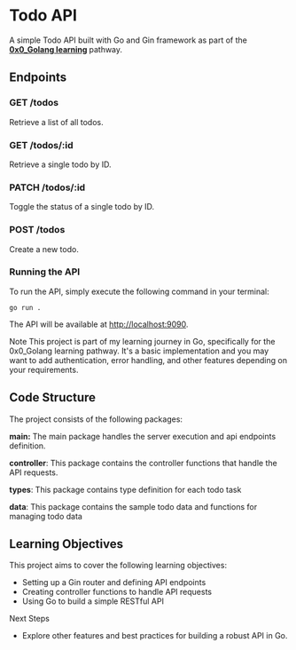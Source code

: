 
# Todo API
A simple Todo API built with Go and Gin framework as part of the <b>[0x0_Golang learning](https://github.com/dhelafrank/0x0_Golang) </b>pathway.

## Endpoints
### GET /todos
Retrieve a list of all todos.

### GET /todos/:id
Retrieve a single todo by ID.

### PATCH /todos/:id
Toggle the status of a single todo by ID.

### POST /todos
Create a new todo.

### Running the API
To run the API, simply execute the following command in your terminal:

```go run .```

The API will be available at <http://localhost:9090>.

Note
This project is part of my learning journey in Go, specifically for the 0x0_Golang learning pathway. It's a basic implementation and you may want to add authentication, error handling, and other features depending on your requirements.

## Code Structure
The project consists of the following packages:

<b>main:</b> The main package handles the server execution and api endpoints definition.

<b>controller</b>: This package contains the controller functions that handle the API requests.

<b>types</b>: This package contains type definition for each todo task

<b>data</b>: This package contains the sample todo data and functions for managing todo data

## Learning Objectives
This project aims to cover the following learning objectives:

- Setting up a Gin router and defining API endpoints
- Creating controller functions to handle API requests
- Using Go to build a simple RESTful API

Next Steps
- Explore other features and best practices for building a robust API in Go.
